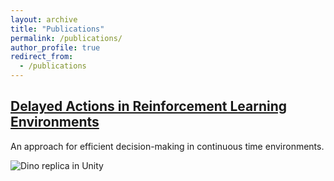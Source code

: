 ```yaml
---
layout: archive
title: "Publications"
permalink: /publications/
author_profile: true
redirect_from:
  - /publications
---
```


## [Delayed Actions in Reinforcement Learning Environments](https://medium.com/@markelovdp/delayed-actions-in-reinforcement-learning-environments-16125a7d731c)

An approach for efficient decision-making in continuous time environments.

![Dino replica in Unity](https://media.giphy.com/media/YOkl7ox9OMctplxaGg/giphy.gif)